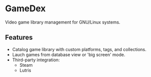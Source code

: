 # GameDex

Video game library management for GNU/Linux systems.

## Features

- Catalog game library with custom platforms, tags, and collections.
- Lauch games from database view or 'big screen' mode.
- Third-party integration:
    + Steam
    + Lutris
